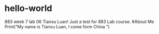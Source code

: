 # hello-world
883 week 7 lab 06 Tianxu Luan!
Just a test for 883 Lab course.
#About Me
Print("My name is Tianxu Luan, I come form China ")
